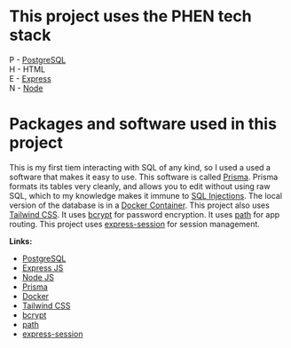 <h1>This project uses the PHEN tech stack</h1>


<p> P - <a href="https://www.postgresql.org/">PostgreSQL</a> <br>
H - HTML <br>
E - <a href="https://expressjs.com/">Express</a> <br>
N - <a href="https://nodejs.org">Node</a> <br> </p>

<h1>Packages and software used in this project</h1>

<p>This is my first tiem interacting with SQL of any kind, so I used a used a software that makes it easy to use. This software is called <a href="https://www.prisma.io/">Prisma</a>. Prisma formats its tables very cleanly, and allows you to edit without using raw SQL, which to my knowledge makes it immune to <a href="https://en.wikipedia.org/wiki/SQL_injection">SQL Injections</a>. The local version of the database is in a <a href="https://www.docker.com/resources/what-container/">Docker Container</a>. This project also uses <a href="https://tailwindcss.com/">Tailwind CSS</a>. It uses <a href="https://www.npmjs.com/package/bcrypt">bcrypt</a> for password encryption. It uses <a href="https://www.npmjs.com/package/path">path</a> for app routing. This project uses <a href="https://www.npmjs.com/package/express-session">express-session</a> for session management. </p>

**Links:** <br>
* <a href="https://www.postgresql.org/">PostgreSQL</a> <br>
* <a href="https://expressjs.com/">Express JS</a> <br>
* <a href="https://nodejs.org">Node JS</a> <br> 
* <a href="https://www.prisma.io/">Prisma</a> <br>
* <a href="https://www.docker.com/">Docker</a> <br>
* <a href="https://tailwindcss.com/">Tailwind CSS</a> <br> 
* <a href="https://www.npmjs.com/package/bcrypt">bcrypt</a> <br>
* <a href="https://www.npmjs.com/package/path">path</a> <br>
* <a href="https://www.npmjs.com/package/express-session">express-session</a> <br>
